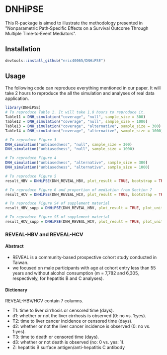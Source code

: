 # DNHiPSE
This R-package is aimed to illustrate the methodology presented in "Nonparametric Path‐Specific Effects on a Survival Outcome Through Multiple Time‐to‐Event Mediators".

## Installation
```r
devtools::install_github("eric40065/DNHiPSE")
```

## Usage
The following code can reproduce everything mentioned in our paper. It will take 2 hours to reproduce the all the simulation and analyses of real data application.
```r
library(DNHiPSE)
# To reproduce Table 1. It will take 1.8 hours to reproduce it.
Table11 = DNH_simulation("coverage", "null", sample_size = 300)
Table12 = DNH_simulation("coverage", "null", sample_size = 1000)
Table13 = DNH_simulation("coverage", "alternative", sample_size = 300)
Table14 = DNH_simulation("coverage", "alternative", sample_size = 1000)

# To reproduce Figure 3
DNH_simulation("unbiasedness", "null", sample_size = 300)
DNH_simulation("unbiasedness", "null", sample_size = 1000)

# To reproduce Figure 4
DNH_simulation("unbiasedness", "alternative", sample_size = 300)
DNH_simulation("unbiasedness", "alternative", sample_size = 1000)

# To reproduce Figure 5
result_HBV = DNHiPSE(DNH_REVEAL_HBV, plot_result = TRUE, bootstrap = TRUE, plot_unit = 365)

# To reproduce Figure 6 and proportion of mediation from Section 7
result_HCV = DNHiPSE(DNH_REVEAL_HCV, plot_result = TRUE, bootstrap = TRUE, plot_unit = 365, PM = TRUE)

# To reproduce Figure S4 of supplement material
result_HBV_supp = DNHiPSE(DNH_REVEAL_HBV, plot_result = TRUE, plot_unit = 365, sensitivity_analysis = TRUE)

# To reproduce Figure S5 of supplement material
result_HCV_supp = DNHiPSE(DNH_REVEAL_HCV, plot_result = TRUE, plot_unit = 365, sensitivity_analysis = TRUE)
```

### REVEAL-HBV and REVEAL-HCV
#### Abstract
- REVEAL is a community-based prospective cohort study conducted in Taiwan.
- we focused on male participants with age at cohort entry less than 55 years and without alcohol consumption (m = 7,782 and 6,305, respectively, for hepatitis B and C analyses).
#### Dictionary
REVEAL-HBV/HCV contain 7 columns.
- T1: time to liver cirrhosis or censored time (days).
- d1: whether or not the liver cirrhosis is observed (0: no vs. 1:yes).
- T2: time to liver cancer incidence or censored time (days).
- d2: whether or not the liver cancer incidence is observed (0: no vs. 1:yes).
- T3: time to death or censored time (days).
- d3: whether or not death is observed (no: 0 vs. yes: 1).
- Z: hepatitis B surface antigen/anti-hepatitis C antibody
